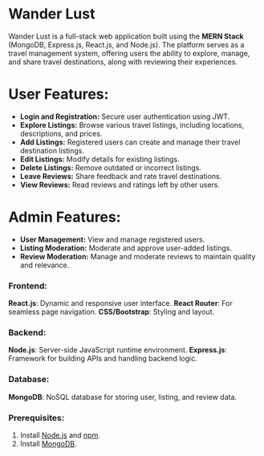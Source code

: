 # Wander Lust

Wander Lust is a full-stack web application built using the **MERN Stack** (MongoDB, Express.js, React.js, and Node.js). The platform serves as a travel management system, offering users the ability to explore, manage, and share travel destinations, along with reviewing their experiences.

# User Features:
- **Login and Registration:** Secure user authentication using JWT.
- **Explore Listings:** Browse various travel listings, including locations, descriptions, and prices.
- **Add Listings:** Registered users can create and manage their travel destination listings.
- **Edit Listings:** Modify details for existing listings.
- **Delete Listings:** Remove outdated or incorrect listings.
- **Leave Reviews:** Share feedback and rate travel destinations.
- **View Reviews:** Read reviews and ratings left by other users.

# Admin Features:
- **User Management:** View and manage registered users.
- **Listing Moderation:** Moderate and approve user-added listings.
- **Review Moderation:** Manage and moderate reviews to maintain quality and relevance.

### Frontend:
**React.js**: Dynamic and responsive user interface.
**React Router**: For seamless page navigation.
**CSS/Bootstrap**: Styling and layout.

### Backend:
**Node.js**: Server-side JavaScript runtime environment.
**Express.js**: Framework for building APIs and handling backend logic.

### Database:
**MongoDB**: NoSQL database for storing user, listing, and review data.



### Prerequisites:
1. Install [Node.js](https://nodejs.org/) and [npm](https://www.npmjs.com/).
2. Install [MongoDB](https://www.mongodb.com/).


